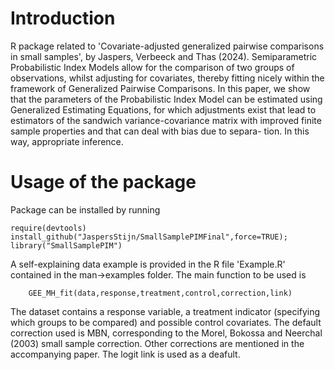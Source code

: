 # Introduction

R package related to 'Covariate-adjusted generalized pairwise comparisons in small samples', by Jaspers, Verbeeck and Thas (2024). Semiparametric Probabilistic Index Models allow for the comparison of two groups of observations, whilst adjusting for covariates, thereby fitting nicely within the framework of Generalized Pairwise Comparisons. In this paper, we
show that the parameters of the Probabilistic Index Model can be estimated using Generalized Estimating Equations, for which adjustments exist that lead to estimators of the
sandwich variance-covariance matrix with improved finite sample properties and that can deal with bias due to separa-
tion. In this way, appropriate inference.

# Usage of the package

Package can be installed by running

    require(devtools)
    install_github("JaspersStijn/SmallSamplePIMFinal",force=TRUE);
    library("SmallSamplePIM")

A self-explaining data example is provided in the R file 'Example.R' contained in the man->examples folder. The main function to be used is 

        GEE_MH_fit(data,response,treatment,control,correction,link)

The dataset contains a response variable, a treatment indicator (specifying which groups to be compared) and possible control covariates. The default correction used is MBN, corresponding to the Morel, Bokossa and Neerchal (2003) small sample correction. Other corrections are mentioned in the accompanying paper. The logit link is used as a deafult.

        
